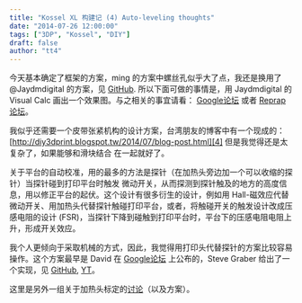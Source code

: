 ```yaml
---
title: "Kossel XL 构建记 (4) Auto-leveling thoughts"
date: "2014-07-26 12:00:00"
tags: ["3DP", "Kossel", "DIY"]
draft: false
author: "tt4"
---
```



今天基本确定了框架的方案，ming 的方案中螺丝孔似乎大了点，我还是换用了 @Jaydmdigital 的方案，见
[GitHub][1]. 所以下面可做的事情是，用 Jaydmdigital 的 Visual Calc 画出一个效果图。与之相关的事宜请看：
[Google论坛][2] 或者 [Reprap论坛][3]。

我似乎还需要一个皮带张紧机构的设计方案，台湾朋友的博客中有一个现成的：
[http://diy3dprint.blogspot.tw/2014/07/blog-post.html][4] 但是我觉得还是太复杂了，如果能够和滑块结合
在一起就好了。


关于平台的自动校准，用的最多的方法是探针（在加热头旁边加一个可以收缩的探针）当探针碰到打印平台时触发
微动开关，从而探测到探针触及的地方的高度信息，用以修正平台的起伏。这个设计有很多衍生的设计，例如用
Hall-磁效应代替微动开关、用加热头代替探针触碰打印平台，或者，将触碰开关的触发设计改成压感电阻的设计
(FSR)，当探针下降到碰触到打印平台时，平台下的压感电阻电阻上升，形成开关效应。

我个人更倾向于采取机械的方式，因此，我觉得用打印头代替探针的方案比较容易操作。这个方案最早是 David 在
[Google论坛][5] 上公布的，Steve Graber 给出了一个实现，见 [GitHub][6], [YT][7]。

这里是另外一组关于加热头标定的[讨论][8]（以及方案）。


[1]:	https://github.com/Jaydmdigital/Kossel_2020
[2]:	https://groups.google.com/forum/#!topic/deltabot/DSCs4O8fn00
[3]:	http://forums.reprap.org/read.php?178,342575
[4]:	http://diy3dprint.blogspot.tw/2014/07/blog-post.html
[5]:	https://groups.google.com/forum/#!msg/deltabot/lJqDukVk9PA/ofv9ccMdheUJ
[6]:	https://github.com/grabercars/Cerberus_Pup_170_GT2_belt_drive
[7]:	https://www.youtube.com/watch?v=e119OXzkk7s&feature=youtu.be
[8]:	https://groups.google.com/forum/#!searchin/deltabot/probeless/deltabot/_O8cKhLWcuc/ppdQh_bhup8J
